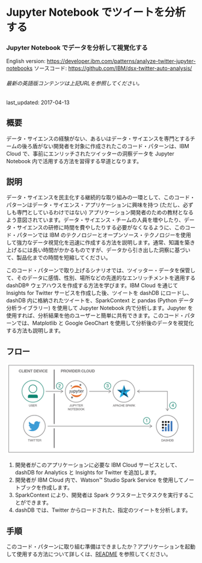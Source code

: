 # Jupyter Notebook でツイートを分析する

### Jupyter Notebook でデータを分析して視覚化する

English version: https://developer.ibm.com/patterns/analyze-twitter-jupyter-notebooks
  ソースコード: https://github.com/IBM/dsx-twitter-auto-analysis/

###### 最新の英語版コンテンツは上記URLを参照してください。
last_updated: 2017-04-13

 
## 概要

データ・サイエンスの経験がない、あるいはデータ・サイエンスを専門とするチームの後ろ盾がない開発者を対象に作成されたこのコード・パターンは、IBM Cloud で、事前にエンリッチされたツイッターの洞察データを Jupyter Notebook 内で活用する方法を習得する早道となります。

## 説明

データ・サイエンスを民主化する継続的な取り組みの一環として、このコード・パターンはデータ・サイエンス・アプリケーションに興味を持つ (ただし、必ずしも専門としているわけではない) アプリケーション開発者のための教材となるよう意図されています。データ・サイエンス・チームの人員を増やしたり、データ・サイエンスの研修に時間を費やしたりする必要がなくなるように、このコード・パターンでは IBM のテクノロジーとオープンソース・テクノロジーを使用して強力なデータ視覚化を迅速に作成する方法を説明します。通常、知識を築き上げるには長い時間がかかるものですが、データから引き出した洞察に基づいて、製品化までの時間を短縮してください。

このコード・パターンで取り上げるシナリオでは、ツイッター・データを保管して、そのデータに感情、性別、場所などの先進的なエンリッチメントを適用する dashDB&reg; ウェアハウスを作成する方法を学びます。IBM Cloud を通じて Insights for Twitter サービスを作成した後、ツイートを dashDB にロードし、dashDB 内に格納されたツイートを、SparkContext と pandas (Python データ分析ライブラリー) を使用して Jupyter Notebook 内で分析します。Jupyter を使用すれば、分析結果を他のユーザーと簡単に共有できます。このコード・パターンでは、Matplotlib と Google GeoChart を使用して分析後のデータを視覚化する方法も説明します。

## フロー

![フロー](./images/arch-twitter-jupyter.png)

1. 開発者がこのアプリケーションに必要な IBM Cloud サービスとして、dashDB for Analytics と Insights for Twitter を追加します。
1. 開発者が IBM Cloud 内で、Watson™ Studio Spark Service を使用してノートブックを作成します。
1. SparkContext により、開発者は Spark クラスター上でタスクを実行することができます。
1. dashDB では、Twitter からロードされた、指定のツイートを分析します。

## 手順

このコード・パターンに取り組む準備はできましたか？アプリケーションを起動して使用する方法について詳しくは、[README](https://github.com/IBM/dsx-twitter-auto-analysis/blob/master/README.md) を参照してください。
